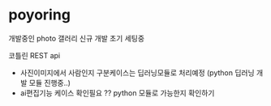 # poyoring

개발중인 photo 갤러리 신규 개발 초기 세팅중

코틀린 REST api 

- 사진이미지에서 사람인지 구분케이스는 딥러닝모듈로 처리예정 (python 딥러닝 개발 모듈 진행중..)
- ai편집기능 케이스 확인필요 ?? python 모듈로 가능한지 확인하기
